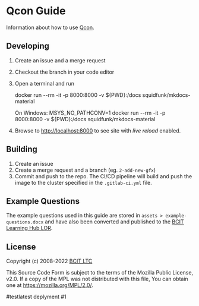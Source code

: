 # Qcon Guide

Information about how to use [Qcon](https://qcon.ltc.bcit.ca).


## Developing

1. Create an issue and a merge request
1. Checkout the branch in your code editor
1. Open a terminal and run

    docker run --rm -it -p 8000:8000 -v ${PWD}:/docs squidfunk/mkdocs-material

    On Windows:
    MSYS_NO_PATHCONV=1 docker run --rm -it -p 8000:8000 -v ${PWD}:/docs squidfunk/mkdocs-material

1. Browse to [http://localhost:8000](http://localhost:8000) to see site with *live reload* enabled.


## Building

1. Create an issue
2. Create a merge request and a branch (eg. `2-add-new-gfx`)
3. Commit and push to the repo. The CI/CD pipeline will build and push the image to the cluster specified in the `.gitlab-ci.yml` file.


## Example Questions

The example questions used in this guide are stored in `assets > example-questions.docx` and have also been converted and published to the [BCIT Learning Hub LOR](https://learn.bcit.ca/d2l/lor/viewer/view.d2l?ou=6605&loIdentId=41953).

## License

Copyright (c) 2008-2022 [BCIT LTC](https://bcit.ca/ltc)

This Source Code Form is subject to the terms of the Mozilla Public
License, v2.0. If a copy of the MPL was not distributed with this
file, You can obtain one at <https://mozilla.org/MPL/2.0/>.

#testlatest deplyment #1